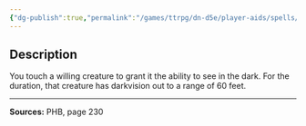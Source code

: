 ```yaml
---
{"dg-publish":true,"permalink":"/games/ttrpg/dn-d5e/player-aids/spells/level-2/darkvision-spell/","tags":["TTRPG/DND/5e","verbal","somatic","material","Spell"],"noteIcon":""}
---
```



## Description
You touch a willing creature to grant it the ability to see in the dark.
For the duration, that creature has darkvision out to a range of 60 feet.

---

**Sources:** PHB, page 230

